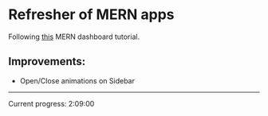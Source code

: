# Refresher of MERN apps

Following [this](https://www.youtube.com/watch?v=0cPCMIuDk2I) MERN dashboard tutorial.

## Improvements:

-   Open/Close animations on Sidebar

---

Current progress: 2:09:00
